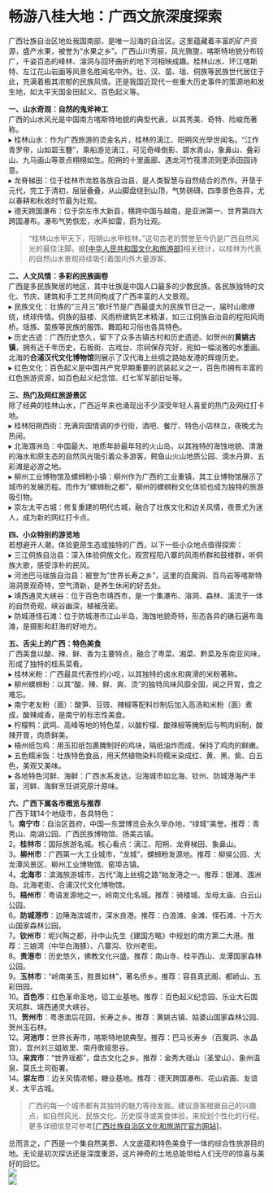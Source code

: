 # 畅游八桂大地：广西文旅深度探索  

广西壮族自治区地处我国南部，是唯一沿海的自治区。这里蕴藏着丰富的矿产资源，盛产水果，被誉为“水果之乡”。广西山川秀丽，风光旖旎，喀斯特地貌分布较广，千姿百态的峰林、溶洞与回环曲折的地下河相映成趣。桂林山水、环江喀斯特、左江花山岩画等风景名胜闻名中外。壮、汉、苗、瑶、侗族等民族世代居住于此，充满着极其浓郁的民族风情。还是我国近现代一些重大历史事件的策源地和发生地，如太平天国金田起义、百色起义等。  

**一、山水奇观：自然的鬼斧神工**  
广西的山水风光是中国南方喀斯特地貌的典型代表，以其秀美、奇特、险峻而著称。  
▸ 桂林山水：作为广西旅游的烫金名片，桂林的漓江、阳朔风光举世闻名。“江作青罗带，山如碧玉簪”，乘船游览漓江，可见奇峰倒影、碧水青山，象鼻山、叠彩山、九马画山等景点栩栩如生。阳朔的十里画廊、遇龙河竹筏漂流则更添田园诗意。  
▸ 龙脊梯田：位于桂林市龙胜各族自治县，是人类智慧与自然结合的杰作。开垦于元代，完工于清初，层层叠叠，从山脚盘绕到山顶，气势磅礴，四季景色各异，尤以春耕和秋收时节最为壮观。  
▸ 德天跨国瀑布：位于崇左市大新县，横跨中国与越南，是亚洲第一、世界第四大跨国瀑布。瀑布气势恢宏，水声如雷，蔚为壮观。  

>“桂林山水甲天下，阳朔山水甲桂林。”这句古老的赞誉至今仍是广西自然风光的最佳注脚。据<a href="http://www.mct.gov.cn" target="_blank">[中华人民共和国文化和旅游部]</a>相关统计，以桂林为代表的自然山水景观持续吸引着国内外大量游客。  

**二、人文风情：多彩的民族画卷**  
广西是多民族聚居的地区，其中壮族是中国人口最多的少数民族。各民族独特的文化、节庆、建筑和手工艺共同构成了广西丰富的人文景观。  
▸ 民族文化：壮族的“三月三”歌圩节是广西最盛大的民族节日之一，届时山歌缭绕，绣球传情。侗族的鼓楼、风雨桥建筑艺术精湛，如三江侗族自治县的程阳风雨桥。瑶族、苗族等民族的服饰、舞蹈和习俗也各具特色。  
▸ 历史古迹：广西历史悠久，留下了众多古镇古村和历史遗迹。如贺州的**黄姚古镇**，拥有近千年历史，石板街、古戏台、宗祠保存完好，宛如一幅淡雅的水墨画。北海的**合浦汉代文化博物馆**则展示了汉代海上丝绸之路始发港的辉煌历史。  
▸ 红色文化：百色起义是中国共产党早期重要的武装起义之一，百色市拥有丰富的红色旅游资源，如百色起义纪念馆、红七军军部旧址等。  

**三、热门及网红旅游景区**  
除了经典的桂林山水，广西近年来也涌现出不少深受年轻人喜爱的热门及网红打卡地。  
▸ 桂林阳朔西街：充满异国情调的步行街，酒吧、餐厅、特色小店林立，夜晚尤为热闹。  
▸ 北海涠洲岛：中国最大、地质年龄最年轻的火山岛，以其独特的海蚀地貌、清澈的海水和原生态的自然风光吸引着众多游客。鳄鱼山火山地质公园、滴水丹屏、五彩滩是必游之地。  
▸ 柳州工业博物馆及螺蛳粉小镇：柳州作为广西的工业重镇，其工业博物馆展示了城市的发展历程。而作为“螺蛳粉之都”，柳州的螺蛳粉文化体验也成为独特的旅游吸引物。  
▸ 崇左太平古城：修复重建的明代古城，融合了壮族文化和边关风情，夜景尤为迷人，成为新的网红打卡点。  

**四、小众特别的游览地**  
若想避开人潮，体验更原生态或独特的广西，以下一些小众地点值得探索：  
▸ 三江侗族自治县：深入体验侗族文化，观赏程阳八寨的风雨桥群和鼓楼群，听侗族大歌，感受淳朴的民风。  
▸ 河池巴马瑶族自治县：被誉为“世界长寿之乡”，这里的百魔洞、百鸟岩等喀斯特溶洞景观奇特，空气清新，是养生休闲的好去处。  
▸ 靖西通灵大峡谷：位于百色市靖西市，是一个集瀑布、溶洞、森林、溪流于一体的自然奇观，峡谷幽深，植被茂密。  
▸ 防城港怪石滩：位于防城港市江山半岛，海蚀地貌奇特，形态各异的礁石遍布海滩，是摄影和赶海的好地方。  

**五、舌尖上的广西：特色美食**  
广西美食以酸、辣、鲜、香为主要特点，融合了粤菜、湘菜、黔菜及东南亚风味，形成了独特的桂系菜肴。  
▸ 桂林米粉：广西最具代表性的小吃，以其独特的卤水和爽滑的米粉著称。  
▸ 柳州螺蛳粉：以其“酸、辣、鲜、爽、烫”的独特风味风靡全国，闻之开胃，食之难忘。  
▸ 南宁老友粉（面）：酸笋、豆豉、辣椒等配料炒制后加入高汤和米粉（面）煮成，酸辣咸香，是南宁的标志性美食。  
▸ 柠檬鸭：武鸣、高峰等地的特色菜，以酸柠檬、酸辣椒等腌制后与鸭肉焖制，酸辣开胃，肉质鲜美。  
▸ 梧州纸包鸡：用玉扣纸包裹腌制好的鸡块，隔纸油炸而成，保持了鸡肉的鲜嫩。  
▸ 五色糯米饭：壮族特色食品，用天然植物染料将糯米染成红、黄、黑、紫、白五色，美观又美味。  
▸ 各地特色河鲜、海鲜：广西水系发达，沿海城市如北海、钦州、防城港海产丰富，河鲜、海鲜烹饪讲究原汁原味。  

**六、广西下属各市概览与推荐**  
广西下辖14个地级市，各具特色：  
1。**南宁市**：自治区首府，中国—东盟博览会永久举办地，“绿城”美誉。推荐：青秀山、南湖公园、广西民族博物馆、扬美古镇。  
2。**桂林市**：国际旅游名城。核心看点：漓江、阳朔、龙脊梯田、象鼻山。  
3。**柳州市**：广西第一大工业城市，“龙城”，螺蛳粉发源地。推荐：柳侯公园、大龙潭风景区、柳州工业博物馆、窑埠古镇。  
4。**北海市**：滨海旅游城市，古代“海上丝绸之路”始发港之一。推荐：银滩、涠洲岛、北海老街、合浦汉代文化博物馆。  
5。**梧州市**：粤语发源地之一，岭南文化名城。推荐：骑楼城、龙母太庙、白云山公园。  
6。**防城港市**：边陲海滨城市，深水良港。推荐：白浪滩、金滩、怪石滩、十万大山国家森林公园。  
7。**钦州市**：坭兴陶之都，孙中山先生《建国方略》中规划的南方第二大港。推荐：三娘湾（中华白海豚）、八寨沟、钦州老街。  
8。**贵港市**：历史悠久，佛教文化兴盛。推荐：南山寺、桂平西山、龙潭国家森林公园。  
9。**玉林市**：“岭南美玉，胜景如林”，著名侨乡。推荐：容县真武阁、都峤山、五彩田园。  
10。**百色市**：红色革命圣地，铝工业基地。推荐：百色起义纪念园、乐业大石围天坑群、靖西通灵大峡谷。  
11。**贺州市**：粤港澳后花园，长寿之乡。推荐：黄姚古镇、姑婆山国家森林公园、贺州玉石林。  
12。**河池市**：世界长寿市，喀斯特地貌典型。推荐：巴马长寿乡（百魔洞、水晶宫）、宜州刘三姐故里、南丹歌娅思谷。  
13。**来宾市**：“世界瑶都”，盘古文化之乡。推荐：金秀大瑶山（圣堂山）、象州温泉、莫氏土司衙署。  
14。**崇左市**：边关风情浓郁，糖业基地。推荐：德天跨国瀑布、花山岩画、友谊关、太平古城。  

> 广西的每一个城市都有其独特的魅力等待发掘。建议游客根据自己的兴趣点，如自然风光、民族文化、历史探寻或美食体验，来规划个性化的行程。更多详细信息可参考<a href="http://wlt.gxzf.gov.cn" target="_blank">[广西壮族自治区文化和旅游厅官方网站]</a>。  

总而言之，广西是一个集自然美景、人文底蕴和特色美食于一体的综合性旅游目的地。无论是初次探访还是深度重游，这片神奇的土地总能带给人们无尽的惊喜与美好的回忆。  
![](https://bzdt-sbsm.obs.cn-north-4.myhuaweicloud.com/prototype/default/4o28b0625501ad13015501ad2bfc0643.jpg)  
![](https://s1.imagehub.cc/images/2025/06/25/26533d311219cd359e127958b5607cce.jpg)  
